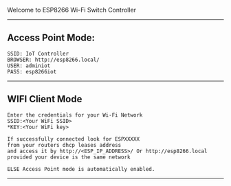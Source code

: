 

Welcome to ESP8266 Wi-Fi Switch Controller

------------------------------------------------------
Access Point Mode:
------------------------------------------------------
	SSID: IoT Controller
	BROWSER: http://esp8266.local/
	USER: adminiot
	PASS: esp8266iot

------------------------------------------------------
WIFI Client Mode
------------------------------------------------------
    
    Enter the credentials for your Wi-Fi Network
    SSID:<Your WiFi SSID>
    *KEY:<Your WiFi key>

    If successfully connected look for ESPXXXXX 
    from your routers dhcp leases address
    and access it by http://<ESP_IP_ADDRESS>/ Or http://esp8266.local
	provided your device is the same network

    ELSE Access Point mode is automatically enabled.
------------------------------------------------------

<mridiotever>




